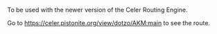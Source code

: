 To be used with the newer version of the Celer Routing Engine.  

Go to https://celer.pistonite.org/view/dotzo/AKM:main to see the route.
